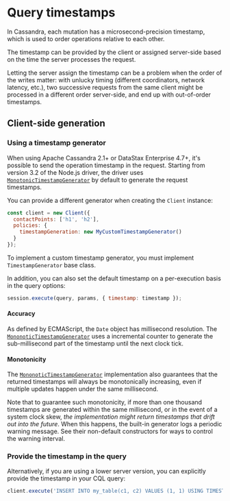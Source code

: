 # Query timestamps

In Cassandra, each mutation has a microsecond-precision timestamp, which is used to order operations relative to
each other.

The timestamp can be provided by the client or assigned server-side based on the time the server processes the request.

Letting the server assign the timestamp can be a problem when the order of the writes matter: with unlucky
timing (different coordinators, network latency, etc.), two successive requests from the same client might be
processed in a different order server-side, and end up with out-of-order timestamps.

## Client-side generation

### Using a timestamp generator

When using Apache Cassandra 2.1+ or DataStax Enterprise 4.7+, it's possible to send the operation timestamp in the
request. Starting from version 3.2 of the Node.js driver, the driver uses [`MonotonicTimestampGenerator`][mtg] 
by default to generate the request timestamps.

You can provide a different generator when creating the `Client` instance:

```javascript
const client = new Client({
  contactPoints: ['h1', 'h2'],
  policies: {
    timestampGeneration: new MyCustomTimestampGenerator()
  }
});
```

To implement a custom timestamp generator, you must implement `TimestampGenerator` base class.

In addition, you can also set the default timestamp on a per-execution basis in the query options:

```javascript
session.execute(query, params, { timestamp: timestamp });
```

[mtg]: ../../api/module.policies/module.timestampGeneration/class.MonotonicTimestampGenerator/


#### Accuracy

As defined by ECMAScript, the `Date` object has millisecond resolution. The [`MononoticTimestampGenerator`][mtg]
uses a incremental counter to generate the sub-millisecond part of the timestamp until the next clock tick.

#### Monotonicity

The [`MononoticTimestampGenerator`][mtg] implementation also guarantees that the returned timestamps will always be
monotonically increasing, even if multiple updates happen under the same millisecond.

Note that to guarantee such monotonicity, if more than one thousand timestamps are generated within the same
millisecond, or in the event of a system clock skew, _the implementation might return timestamps that drift out into
the future_. When this happens, the built-in generator logs a periodic warning message. See their non-default
constructors for ways to control the warning interval.


### Provide the timestamp in the query

Alternatively, if you are using a lower server version, you can explicitly provide the timestamp in your CQL query:

```javascript
client.execute('INSERT INTO my_table(c1, c2) VALUES (1, 1) USING TIMESTAMP 1482156745633040');
```